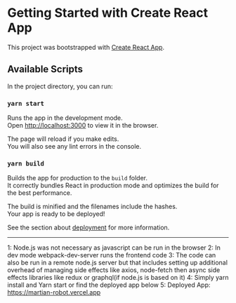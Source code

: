 # Getting Started with Create React App

This project was bootstrapped with [Create React App](https://github.com/facebook/create-react-app).

## Available Scripts

In the project directory, you can run:

### `yarn start`

Runs the app in the development mode.\
Open [http://localhost:3000](http://localhost:3000) to view it in the browser.

The page will reload if you make edits.\
You will also see any lint errors in the console.

### `yarn build`

Builds the app for production to the `build` folder.\
It correctly bundles React in production mode and optimizes the build for the best performance.

The build is minified and the filenames include the hashes.\
Your app is ready to be deployed!

See the section about [deployment](https://facebook.github.io/create-react-app/docs/deployment) for more information.

-------------------------------------------
1: Node.js was not necessary as javascript can be run in the browser
2: In dev mode webpack-dev-server runs the frontend code
3: The code can also be run in a remote node.js server but that includes setting up additional overhead of managing side effects 
   like axios, node-fetch then async side effects libraries like redux or graphql(if node.js is based on it) 
4: Simply yarn install and Yarn start or find the deployed app below
5: Deployed App: https://martian-robot.vercel.app


